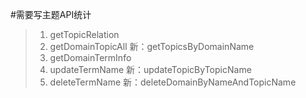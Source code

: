#需要写主题API统计
>1. getTopicRelation
>2. getDomainTopicAll 新：getTopicsByDomainName
>3. getDomainTermInfo
>4. updateTermName 新：updateTopicByTopicName
>4. deleteTermName 新：deleteDomainByNameAndTopicName
